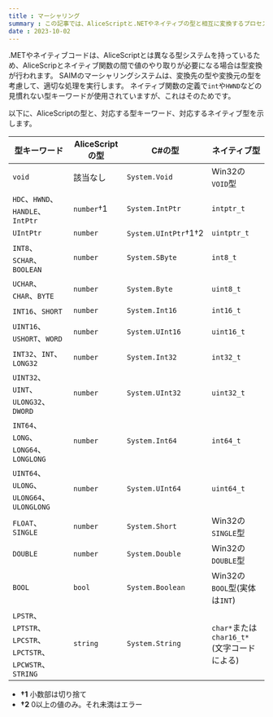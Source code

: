 ```yaml
---
title : マーシャリング
summary : この記事では、AliceScriptと.NETやネイティブの型と相互に変換するプロセスについて説明します。
date : 2023-10-02
---
```


.METやネイティブコードは、AliceScriptとは異なる型システムを持っているため、AliceScripとネイティブ関数の間で値のやり取りが必要になる場合は型変換が行われます。
SAIMのマーシャリングシステムは、変換先の型や変換元の型を考慮して、適切な処理を実行します。
ネイティブ関数の定義で`int`や`HWND`などの見慣れない型キーワードが使用されていますが、これはそのためです。

以下に、AliceScriptの型と、対応する型キーワード、対応するネイティブ型を示します。

|型キーワード|AliceScriptの型|C#の型|ネイティブ型|
|--|--|--|--|
|`void`|該当なし|`System.Void`|Win32の`VOID`型|
|`HDC`、`HWND`、`HANDLE`、`IntPtr`|`number`†1|`System.IntPtr`|`intptr_t`|
|`UIntPtr`|`number`|`System.UIntPtr`†1†2|`uintptr_t`|
|`INT8`、`SCHAR`、`BOOLEAN`|`number`|`System.SByte`|`int8_t`|
|`UCHAR`、`CHAR`、`BYTE`|`number`|`System.Byte`|`uint8_t`|
|`INT16`、`SHORT`|`number`|`System.Int16`|`int16_t`|
|`UINT16`、`USHORT`、`WORD`|`number`|`System.UInt16`|`uint16_t`|
|`INT32`、`INT`、`LONG32`|`number`|`System.Int32`|`int32_t`|
|`UINT32`、`UINT`、`ULONG32`、`DWORD`|`number`|`System.UInt32`|`uint32_t`|
|`INT64`、`LONG`、`LONG64`、`LONGLONG`|`number`|`System.Int64`|`int64_t`|
|`UINT64`、`ULONG`、`ULONG64`、`ULONGLONG`|`number`|`System.UInt64`|`uint64_t`|
|`FLOAT`、`SINGLE`|`number`|`System.Short`|Win32の`SINGLE`型|
|`DOUBLE`|`number`|`System.Double`|Win32の`DOUBLE`型|
|`BOOL`|`bool`|`System.Boolean`|Win32の`BOOL`型(実体は`INT`)|
|`LPSTR`、`LPTSTR`、`LPCSTR`、`LPCTSTR`、`LPCWSTR`、`STRING`|`string`|`System.String`|`char*`または`char16_t*`(文字コードによる)|

- **†1** 小数部は切り捨て
- **†2** 0以上の値のみ。それ未満はエラー
